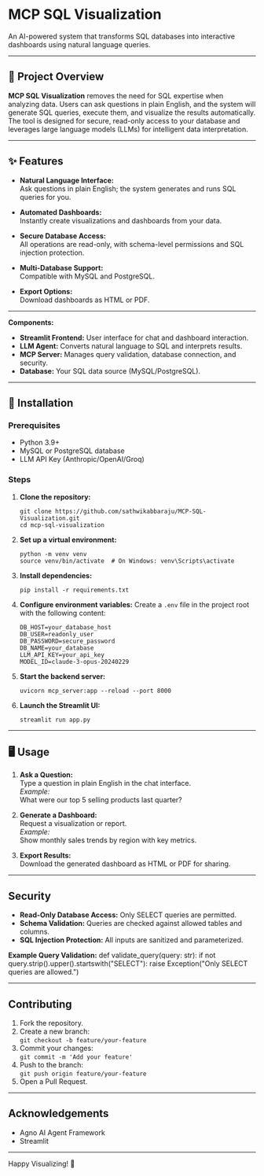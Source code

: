 # MCP SQL Visualization

An AI-powered system that transforms SQL databases into interactive dashboards using natural language queries.

---

## 📌 Project Overview

**MCP SQL Visualization** removes the need for SQL expertise when analyzing data. Users can ask questions in plain English, and the system will generate SQL queries, execute them, and visualize the results automatically. The tool is designed for secure, read-only access to your database and leverages large language models (LLMs) for intelligent data interpretation.

---

## ✨ Features

- **Natural Language Interface:**  
  Ask questions in plain English; the system generates and runs SQL queries for you.

- **Automated Dashboards:**  
  Instantly create visualizations and dashboards from your data.

- **Secure Database Access:**  
  All operations are read-only, with schema-level permissions and SQL injection protection.

- **Multi-Database Support:**  
  Compatible with MySQL and PostgreSQL.

- **Export Options:**  
  Download dashboards as HTML or PDF.

---




**Components:**
- **Streamlit Frontend:** User interface for chat and dashboard interaction.
- **LLM Agent:** Converts natural language to SQL and interprets results.
- **MCP Server:** Manages query validation, database connection, and security.
- **Database:** Your SQL data source (MySQL/PostgreSQL).

---

## 🚀 Installation

### Prerequisites

- Python 3.9+
- MySQL or PostgreSQL database
- LLM API Key (Anthropic/OpenAI/Groq)

### Steps

1. **Clone the repository:**
    ```
    git clone https://github.com/sathwikabbaraju/MCP-SQL-Visualization.git
    cd mcp-sql-visualization
    ```

2. **Set up a virtual environment:**
    ```
    python -m venv venv
    source venv/bin/activate  # On Windows: venv\Scripts\activate
    ```

3. **Install dependencies:**
    ```
    pip install -r requirements.txt
    ```

4. **Configure environment variables:**
    Create a `.env` file in the project root with the following content:
    ```
    DB_HOST=your_database_host
    DB_USER=readonly_user
    DB_PASSWORD=secure_password
    DB_NAME=your_database
    LLM_API_KEY=your_api_key
    MODEL_ID=claude-3-opus-20240229
    ```

5. **Start the backend server:**
    ```
    uvicorn mcp_server:app --reload --port 8000
    ```

6. **Launch the Streamlit UI:**
    ```
    streamlit run app.py
    ```

---

## 🖥️ Usage

1. **Ask a Question:**  
   Type a question in plain English in the chat interface.  
   _Example:_  
What were our top 5 selling products last quarter?


2. **Generate a Dashboard:**  
Request a visualization or report.  
_Example:_  
Show monthly sales trends by region with key metrics.


3. **Export Results:**  
Download the generated dashboard as HTML or PDF for sharing.

---

## Security

- **Read-Only Database Access:** Only SELECT queries are permitted.
- **Schema Validation:** Queries are checked against allowed tables and columns.
- **SQL Injection Protection:** All inputs are sanitized and parameterized.

**Example Query Validation:**
def validate_query(query: str):
if not query.strip().upper().startswith("SELECT"):
raise Exception("Only SELECT queries are allowed.")


---

## Contributing

1. Fork the repository.
2. Create a new branch:  
   `git checkout -b feature/your-feature`
3. Commit your changes:  
   `git commit -m 'Add your feature'`
4. Push to the branch:  
   `git push origin feature/your-feature`
5. Open a Pull Request.

---

## Acknowledgements
- Agno AI Agent Framework
- Streamlit

---

Happy Visualizing! 🚀

